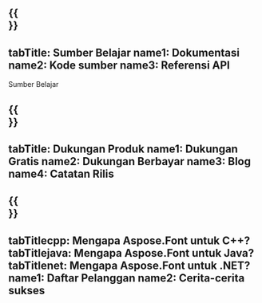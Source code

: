 ﻿---
translation: true
deploy: false
---

{{<section learningresources>}}
---
tabTitle: Sumber Belajar
name1: Dokumentasi
name2: Kode sumber
name3: Referensi API
---

Sumber Belajar

{{<section support>}}
---
tabTitle: Dukungan Produk
name1: Dukungan Gratis
name2: Dukungan Berbayar
name3: Blog
name4: Catatan Rilis
---

{{<section why>}}
---
tabTitlecpp: Mengapa Aspose.Font untuk C++?
tabTitlejava: Mengapa Aspose.Font untuk Java?
tabTitlenet: Mengapa Aspose.Font untuk .NET?
name1: Daftar Pelanggan
name2: Cerita-cerita sukses
---